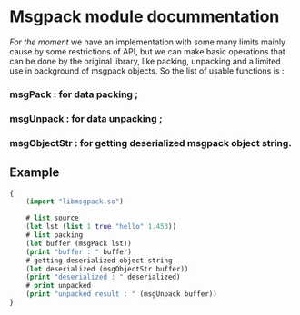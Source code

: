 # Msgpack module docummentation


_For the moment_ we have an implementation with some many limits mainly cause by some
restrictions of API, but we can make basic operations that can be done by the original library, like packing, unpacking and a limited use in background of msgpack objects. So
the list of usable functions is : 

### **msgPack** : for data packing ;
### **msgUnpack** : for data unpacking ;
### **msgObjectStr** : for getting deserialized msgpack object string.

## Example

``` clojure
{
	(import "libmsgpack.so")

	# list source
	(let lst (list 1 true "hello" 1.453))
	# list packing
	(let buffer (msgPack lst))
	(print "buffer : " buffer)
	# getting deserialized object string
	(let deserialized (msgObjectStr buffer))
	(print "deserialized : " deserialized)
	# print unpacked 
	(print "unpacked result : " (msgUnpack buffer))
}
```


